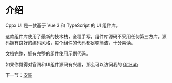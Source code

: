# 介绍

Cppx UI 是一款基于 Vue 3 和 TypeScript 的 UI 组件库。

这款组件库使用了最新的技术栈，全程手写，组件库源码不采用任何第三方库。源码拥有良好的编码风格，每个组件的代码都足够简洁，十分易读。

文档完整，拥有完整的组件使用示例代码。

如果你觉得对官网和UI组件源码有兴趣，那么可以访问我的 [GitHub](https://github.com/wsmnnmm/CPP-UI)

下一节：[安装](#/doc/install)